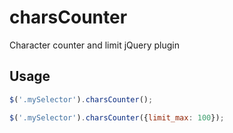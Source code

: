 charsCounter
============

Character counter and limit jQuery plugin


## Usage
```js
$('.mySelector').charsCounter();

$('.mySelector').charsCounter({limit_max: 100});
```
